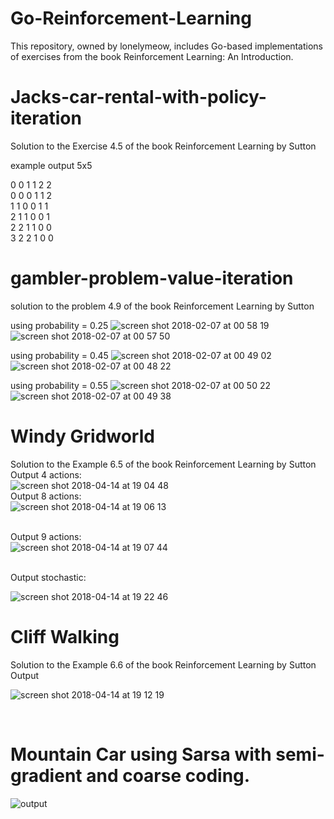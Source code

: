 
# Go-Reinforcement-Learning
This repository, owned by lonelymeow, includes Go-based implementations of exercises from the book Reinforcement Learning: An Introduction.

# Jacks-car-rental-with-policy-iteration

Solution to the Exercise 4.5 of the book Reinforcement Learning by Sutton

example output 5x5

0 0 1 1 2 2 <br>
0 0 0 1 1 2 <br>
1 1 0 0 1 1 <br>
2 1 1 0 0 1 <br>
2 2 1 1 0 0 <br>
3 2 2 1 0 0 <br>

# gambler-problem-value-iteration
solution to the problem 4.9 of the book Reinforcement Learning by Sutton

using probability = 0.25
![screen shot 2018-02-07 at 00 58 19](https://user-images.githubusercontent.com/13267840/35904886-173aff44-0ba2-11e8-8b2b-495d98f17f54.png)
![screen shot 2018-02-07 at 00 57 50](https://user-images.githubusercontent.com/13267840/35904887-1762aeea-0ba2-11e8-9d2c-db66a12dc00f.png)

using probability = 0.45
![screen shot 2018-02-07 at 00 49 02](https://user-images.githubusercontent.com/13267840/35904772-a090719e-0ba1-11e8-86f9-1ed427d8b58f.png)
![screen shot 2018-02-07 at 00 48 22](https://user-images.githubusercontent.com/13267840/35904774-a0aed418-0ba1-11e8-8ec2-40a20dd30030.png)


using probability = 0.55
![screen shot 2018-02-07 at 00 50 22](https://user-images.githubusercontent.com/13267840/35904770-a061e2b6-0ba1-11e8-8009-e26ff419704a.png)
![screen shot 2018-02-07 at 00 49 38](https://user-images.githubusercontent.com/13267840/35904771-a078c0bc-0ba1-11e8-9d32-37b4999cbf0c.png)

# Windy Gridworld
Solution to the Example 6.5 of the book Reinforcement Learning by Sutton
<br> Output 4 actions: <br>
![screen shot 2018-04-14 at 19 04 48](https://user-images.githubusercontent.com/13267840/38774175-cfb9991a-4016-11e8-8923-920351a24bed.png)
<br> Output 8 actions: <br>
![screen shot 2018-04-14 at 19 06 13](https://user-images.githubusercontent.com/13267840/38774177-f2605774-4016-11e8-97c8-c0e34ab15bbd.png)

<br> Output 9 actions: <br> 
![screen shot 2018-04-14 at 19 07 44](https://user-images.githubusercontent.com/13267840/38774181-2590cab6-4017-11e8-8c11-8b841baa15c5.png)

<br> Output stochastic: <br>

![screen shot 2018-04-14 at 19 22 46](https://user-images.githubusercontent.com/13267840/38774251-40a53808-4019-11e8-8eae-d33edf245bc7.png)

 
 # Cliff Walking
 Solution to the Example 6.6 of the book Reinforcement Learning by Sutton
 Output <br>
 
![screen shot 2018-04-14 at 19 12 19](https://user-images.githubusercontent.com/13267840/38774197-c8fd42c4-4017-11e8-9931-866d88e409c8.png)

<br>
 
 # Mountain Car using Sarsa with semi-gradient and coarse coding.
 
 ![output](https://user-images.githubusercontent.com/13267840/38159660-f7619f00-3461-11e8-8884-1155d8fc060a.png)